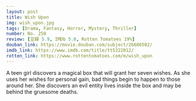 ```yaml
---
layout: post 
title: Wish Upon
img: wish_upon.jpg
tags: [Drama, Fantasy, Horror, Mystery, Thriller]
number: No. 250
review: [豆瓣 5.9, IMDb 5.0, Rotten Tomatoes 19%]
douban_link: https://movie.douban.com/subject/26686502/
imdb_link: https://www.imdb.com/title/tt5322012/
rotten_link: https://www.rottentomatoes.com/m/wish_upon
---
```


A teen girl discovers a magical box that will grant her seven wishes. As she uses her wishes for personal gain, bad things begin to happen to those around her. She discovers an evil entity lives inside the box and may be behind the gruesome deaths.